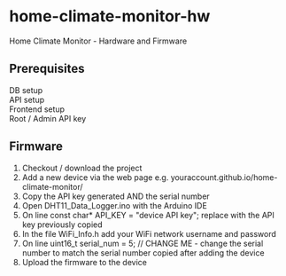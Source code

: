 # home-climate-monitor-hw
Home Climate Monitor - Hardware and Firmware

## Prerequisites

DB setup  
API setup  
Frontend setup  
Root / Admin API key

## Firmware
1. Checkout / download the project
2. Add a new device via the web page e.g. youraccount.github.io/home-climate-monitor/
3. Copy the API key generated AND the serial number
4. Open DHT11_Data_Logger.ino with the Arduino IDE
4. On line const char* API_KEY = "device API key"; replace <device API key> with the API key previously copied
5. In the file WiFi_Info.h add your WiFi network username and password
6. On line uint16_t serial_num = 5; // CHANGE ME - change the serial number to match the serial number copied after adding the device
7. Upload the firmware to the device

